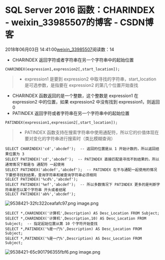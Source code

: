 # SQL Server 2016 函数：CHARINDEX - weixin_33985507的博客 - CSDN博客
2018年06月03日 14:41:00[weixin_33985507](https://me.csdn.net/weixin_33985507)阅读数：14
- CHARINDEX 返回字符或者字符串在另一个字符串中的起始位置
```
CHARINDEX(expression1,expression2[,start_location]);
```
> - expression1 是要到 expression2 中取寻找的字符串，start_location 是可选参数，是指要在 expression2 的第几个位置开始查找
- CHARINDEX 函数返回的是一个整数，这个整数是 expression1 在 expression2 中的位置，如果 expression2 中没有找到 expression1，则返回 0
- PATINDEX 返回字符或者字符串在另一个字符串中的起始位置
```
PATINDEX(expression1,expression2[,start_location]);
```
> - PATINDEX 函数支持在搜索字符串中使用通配符，所以它的价值体现在要对变化的字符串进行搜索时（类比模糊查询）
```
SELECT CHARINDEX('cd','abcdef');  -- 返回的位置是从 1 开始计数的，所以返回结果位置为 3
SELECT PATINDEX('cd','abcdef');  -- PATINDEX 直接匹配是寻找不到结果的，所以通常情况下都是与 通配符 一起使用
SELECT PATINDEX('abcdef','abcdef');  -- PATINDEX 在不与通配一起使用的情况下要想寻找到结果，查询字符串和被查询字符串必须相同
SELECT PATINDEX('%cd%','abcdef');
SELECT PATINDEX('%ef','abcdef');  -- 所以多数情况下 PATINDEX 更多的是判断字符串是否以某个字符串 开头或者结尾
SELECT PATINDEX('ab%','abcdef');
```
![9538421-32fc322ceafafc97.png](https://upload-images.jianshu.io/upload_images/9538421-32fc322ceafafc97.png)
image.png
```
SELECT *,CHARINDEX('计算机',Description) AS Desc_Location FROM Subject;
SELECT *,CHARINDEX('计算机',Description,10) AS Desc_Location FROM Subject;  -- 指定起始位置从第 10 个字符开始查找
SELECT *,PATINDEX('%是一门%',Description) AS Desc_Location FROM Subject;
SELECT *,PATINDEX('%是一门%',Description) AS Desc_Location FROM Subject;
```
![9538421-65c901796355fbf6.png](https://upload-images.jianshu.io/upload_images/9538421-65c901796355fbf6.png)
image.png
